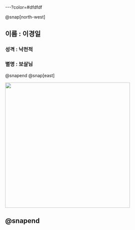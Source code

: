---?color=#dfdfdf

@snap[north-west]

## 이름 : 이경일
### 성격 : 낙천적
### 별명 : 보살님

@snapend
@snap[east]

<img src="https://user-images.githubusercontent.com/29008224/50469127-79181a80-09ee-11e9-8769-55dd76803bf2.JPG" width="400">

@snapend
---
